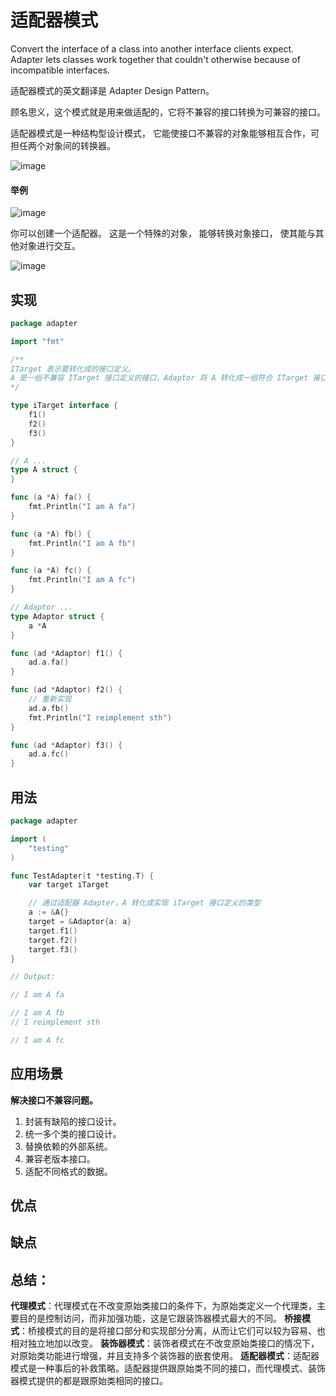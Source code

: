 # 适配器模式

Convert the interface of a class into another interface clients expect. Adapter lets classes work together that couldn't
otherwise because of incompatible interfaces.

适配器模式的英文翻译是 Adapter Design Pattern。

顾名思义，这个模式就是用来做适配的，它将不兼容的接口转换为可兼容的接口。

适配器模式是一种结构型设计模式， 它能使接口不兼容的对象能够相互合作，可担任两个对象间的转换器。

![image](https://user-images.githubusercontent.com/65383410/165320220-417d50a8-dc92-43d4-878b-6eb333deaf1d.png)

#### 举例

![image](https://user-images.githubusercontent.com/65383410/165323721-5050814e-e14d-4b9f-9f6b-b4341f47d8ec.png)

你可以创建一个适配器。 这是一个特殊的对象， 能够转换对象接口， 使其能与其他对象进行交互。

![image](https://user-images.githubusercontent.com/65383410/165323740-b4a6236c-2684-410f-8c51-110f8ad567c1.png)

## 实现

```go
package adapter

import "fmt"

/**
ITarget 表示要转化成的接口定义。
A 是一组不兼容 ITarget 接口定义的接口，Adaptor 将 A 转化成一组符合 ITarget 接口定义的接口。
*/

type iTarget interface {
	f1()
	f2()
	f3()
}

// A ...
type A struct {
}

func (a *A) fa() {
	fmt.Println("I am A fa")
}

func (a *A) fb() {
	fmt.Println("I am A fb")
}

func (a *A) fc() {
	fmt.Println("I am A fc")
}

// Adaptor ...
type Adaptor struct {
	a *A
}

func (ad *Adaptor) f1() {
	ad.a.fa()
}

func (ad *Adaptor) f2() {
	// 重新实现
	ad.a.fb()
	fmt.Println("I reimplement sth")
}

func (ad *Adaptor) f3() {
	ad.a.fc()
}

```

## 用法

```go
package adapter

import (
	"testing"
)

func TestAdapter(t *testing.T) {
	var target iTarget

	// 通过适配器 Adapter，A 转化成实现 iTarget 接口定义的类型
	a := &A{}
	target = &Adaptor{a: a}
	target.f1()
	target.f2()
	target.f3()
}

// Output:

// I am A fa

// I am A fb
// I reimplement sth

// I am A fc
```

## 应用场景
**解决接口不兼容问题。**
1. 封装有缺陷的接口设计。
2. 统一多个类的接口设计。
3. 替换依赖的外部系统。
4. 兼容老版本接口。
5. 适配不同格式的数据。

## 优点

## 缺点

## 总结：
**代理模式**：代理模式在不改变原始类接口的条件下，为原始类定义一个代理类，主要目的是控制访问，而非加强功能，这是它跟装饰器模式最大的不同。
**桥接模式**：桥接模式的目的是将接口部分和实现部分分离，从而让它们可以较为容易、也相对独立地加以改变。
**装饰器模式**：装饰者模式在不改变原始类接口的情况下，对原始类功能进行增强，并且支持多个装饰器的嵌套使用。
**适配器模式**：适配器模式是一种事后的补救策略。适配器提供跟原始类不同的接口，而代理模式、装饰器模式提供的都是跟原始类相同的接口。
